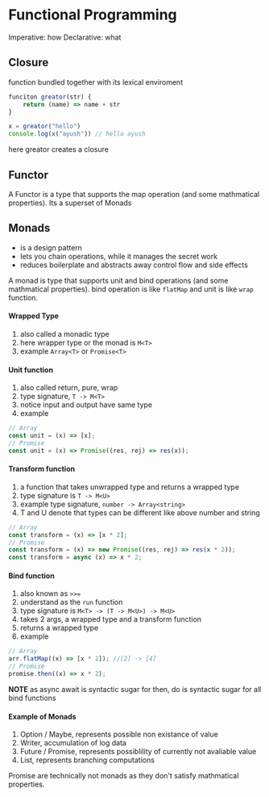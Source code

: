 # Functional Programming

Imperative: how
Declarative: what

## Closure

function bundled together with its lexical enviroment

```js
funciton greator(str) {
    return (name) => name + str
}

x = greator("hello")
console.log(x("ayush")) // hello ayush
```

here greator creates a closure

## Functor

A Functor is a type that supports the map operation (and some mathmatical properties).
Its a superset of Monads

## Monads

-   is a design pattern
-   lets you chain operations, while it manages the secret work
-   reduces boilerplate and abstracts away control flow and side effects

A monad is type that supports unit and bind operations (and some mathmatical properties).
bind operation is like `flatMap` and unit is like `wrap` function.

#### Wrapped Type

1. also called a monadic type
1. here wrapper type or the monad is `M<T>`
1. example `Array<T>` or `Promise<T>`

#### Unit function

1. also called return, pure, wrap
1. type signature, `T -> M<T>`
1. notice input and output have same type
1. example

```js
// Array
const unit = (x) => [x];
// Promise
const unit = (x) => Promise((res, rej) => res(x));
```

#### Transform function

1. a function that takes unwrapped type and returns a wrapped type
1. type signature is `T -> M<U>`
1. example type signature, `number -> Array<string>`
1. T and U denote that types can be different like above number and string

```js
// Array
const transform = (x) => [x * 2];
// Promise
const transform = (x) => new Promise((res, rej) => res(x * 2));
const transform = async (x) => x * 2;
```

#### Bind function

1. also known as `>>=`
1. understand as the `run` function
1. type signature is `M<T> -> (T -> M<U>) -> M<U>`
1. takes 2 args, a wrapped type and a transform function
1. returns a wrapped type
1. example

```js
// Array
arr.flatMap((x) => [x * 2]); //[2] -> [4]
// Promise
promise.then((x) => x * 2);
```

**NOTE** as async await is syntactic sugar for then, do is syntactic sugar for all bind functions

#### Example of Monads

1. Option / Maybe, represents possible non existance of value
1. Writer, accumulation of log data
1. Future / Promise, represents possiblility of currently not avaliable value
1. List, represents branching computations

Promise are technically not monads as they don't satisfy mathmatical properties.
